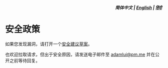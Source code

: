 <div align="right">
<h5>简体中文 | <a href="../SECURITY.md">English</a> | <a href="../hi/SECURITY.md">हिंदी</a></h5>
</div>

# 安全政策

如果您发现漏洞，请打开一个[安全建议草案](https://github.com/adamlui/chatgpt-infinity/security/advisories/new)。

也欢迎拉取请求，但出于安全原因，请发送电子邮件至 adamlui@pm.me 并在公开之前等待回复。
